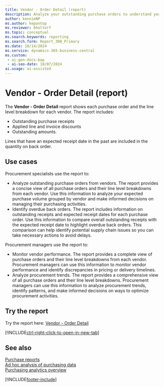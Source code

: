 ```yaml
---
title: Vendor - Order Detail (report)
description: Analyze your outstanding purchase orders to understand your expected purchase volume grouped by vendor. Compare your overall outstanding receipts with the expected receipt date to highlight any overdue back orders.
author: kennieNP
ms.author: kepontop
ms.reviewer: bholtorf
ms.topic: conceptual
ms.search.keywords: reporting
ms.search.form: Report_308_Primary
ms.date: 10/14/2024
ms.service: dynamics-365-business-central
ms.custom:
 - ai-gen-docs-bap
 - ai-seo-date: 10/07/2024
ai.usage: ai-assisted
---
```


# Vendor - Order Detail (report)

The **Vendor - Order Detail** report shows each purchase order and the line level breakdown for each vendor. The report includes: 

* Outstanding purchase receipts
* Applied line and invoice discounts
* Outstanding amounts. 

Lines that have an expected receipt date in the past are included in the quantity on back order.

## Use cases

<!-- 
Prompt
Below is a report in an ERP system. Provide 3-4 use cases for different personas working with procurement.
Format like this:    
  
As a <persona>, use the report to    
* use case 1  
* use case 2    

Do not capitalize the persona names. 

## Report description


### What the report does
Shows each purchase order and the line level breakdown for each vendor, including information on outstanding purchase receipts, applied line/invoice discounts and outstanding amount. Any lines that have an Expected Receipt Date in the past are included in quantity on back order.



### Use cases
Analyse your outstanding purchase orders to understand your expected purchase volume grouped by vendor.

Compare your overall outstanding receipts with the expected receipt date to highlight any overdue back orders.

Please include your data sources and URLs 
-->

Procurement specialists use the report to:

* Analyze outstanding purchase orders from vendors. The report provides a concise view of all purchase orders and their line level breakdowns from each vendor. Use this information to analyze your expected purchase volume grouped by vendor and make informed decisions on managing their purchasing activities.
* Identify overdue back orders. The report includes information on outstanding receipts and expected receipt dates for each purchase order. Use this information to compare overall outstanding receipts with the expected receipt date to highlight overdue back orders. This comparison can help identify potential supply chain issues so you can take necessary actions to avoid delays.

Procurement managers use the report to:

* Monitor vendor performance. The report provides a complete view of purchase orders and their line level breakdowns from each vendor. Procurement managers can use this information to monitor vendor performance and identify discrepancies in pricing or delivery timelines.
* Analyze procurement trends. The report provides a comprehensive view of all purchase orders and their line level breakdowns. Procurement managers can use this information to analyze procurement trends, identify patterns, and make informed decisions on ways to optimize procurement activities.

## Try the report

Try the report here: [Vendor - Order Detail](https://businesscentral.dynamics.com?report=308)

[!INCLUDE[ctrl-right-click-to-open-in-new-tab](../includes/ctrl-right-click-to-open-in-new-tab.md)]

## See also

[Purchase reports](../purchase-reports.md)  
[Ad hoc analysis of purchasing data](../ad-hoc-analysis-purchasing.md)  
[Purchasing analytics overview](../purchasing-analytics-overview.md)   

[!INCLUDE[footer-include](../includes/footer-banner.md)]